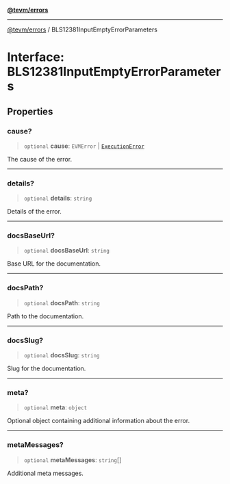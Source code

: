[**@tevm/errors**](../README.md)

***

[@tevm/errors](../globals.md) / BLS12381InputEmptyErrorParameters

# Interface: BLS12381InputEmptyErrorParameters

## Properties

### cause?

> `optional` **cause**: `EVMError` \| [`ExecutionError`](../classes/ExecutionError.md)

The cause of the error.

***

### details?

> `optional` **details**: `string`

Details of the error.

***

### docsBaseUrl?

> `optional` **docsBaseUrl**: `string`

Base URL for the documentation.

***

### docsPath?

> `optional` **docsPath**: `string`

Path to the documentation.

***

### docsSlug?

> `optional` **docsSlug**: `string`

Slug for the documentation.

***

### meta?

> `optional` **meta**: `object`

Optional object containing additional information about the error.

***

### metaMessages?

> `optional` **metaMessages**: `string`[]

Additional meta messages.
